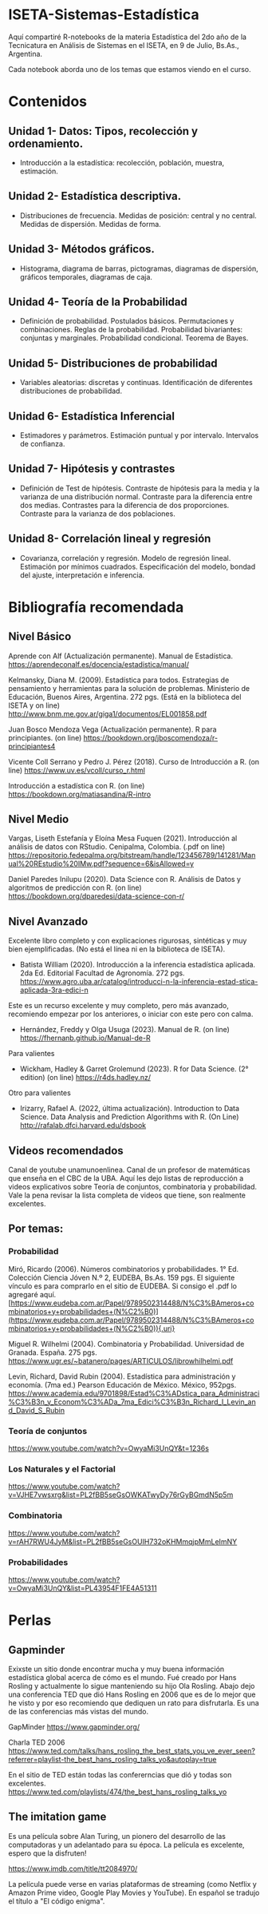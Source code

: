 # ISETA-Sistemas-Estadística

Aquí compartiré R-notebooks de la materia Estadística del 2do año de la Tecnicatura en Análisis de Sistemas en el ISETA, en 9 de Julio, Bs.As., Argentina.

Cada notebook aborda uno de los temas que estamos viendo en el curso.

# Contenidos

## Unidad 1- Datos: Tipos, recolección y ordenamiento.

- Introducción a la estadística: recolección, población, muestra, estimación.

## Unidad 2- Estadística descriptiva.

- Distribuciones de frecuencia. Medidas de posición: central y no central. Medidas de dispersión. Medidas de forma.

## Unidad 3- Métodos gráficos.

- Histograma, diagrama de barras, pictogramas, diagramas de dispersión, gráficos temporales, diagramas de caja.

## Unidad 4- Teoría de la Probabilidad

- Definición de probabilidad. Postulados básicos. Permutaciones y combinaciones. Reglas de la probabilidad. Probabilidad bivariantes: conjuntas y marginales. Probabilidad condicional. Teorema de Bayes.

## Unidad 5- Distribuciones de probabilidad

- Variables aleatorias: discretas y continuas. Identificación de diferentes distribuciones de probabilidad.

## Unidad 6- Estadística Inferencial

- Estimadores y parámetros. Estimación puntual y por intervalo. Intervalos de confianza.

## Unidad 7- Hipótesis y contrastes

- Definición de Test de hipótesis. Contraste de hipótesis para la media y la varianza de una distribución normal. Contraste para la diferencia entre dos medias. Contrastes para la diferencia de dos proporciones. Contraste para la varianza de dos poblaciones.

## Unidad 8- Correlación lineal y regresión

- Covarianza, correlación y regresión. Modelo de regresión lineal. Estimación por mínimos cuadrados. Especificación del modelo, bondad del ajuste, interpretación e inferencia.


# Bibliografía recomendada

## Nivel Básico

Aprende con Alf (Actualización permanente). Manual de Estadística. <https://aprendeconalf.es/docencia/estadistica/manual/>

Kelmansky, Diana M. (2009). Estadística para todos. Estrategias de pensamiento y herramientas para la solución de problemas. Ministerio de Educación, Buenos Aires, Argentina. 272 pgs. (Está en la biblioteca del ISETA y on line) <http://www.bnm.me.gov.ar/giga1/documentos/EL001858.pdf> 

Juan Bosco Mendoza Vega (Actualización permanente). R para principiantes. (on line) <https://bookdown.org/jboscomendoza/r-principiantes4>

Vicente Coll Serrano y Pedro J. Pérez (2018). Curso de Introducción a R. (on line) <https://www.uv.es/vcoll/curso_r.html>

Introducción a estadística con R. (on line) <https://bookdown.org/matiasandina/R-intro>

## Nivel Medio

Vargas, Liseth Estefanía y Eloína Mesa Fuquen (2021). Introducción al análisis de datos con RStudio. Cenipalma, Colombia. (.pdf on line) <https://repositorio.fedepalma.org/bitstream/handle/123456789/141281/Manual%20REstudio%20IMw.pdf?sequence=6&isAllowed=y>

Daniel Paredes Inilupu (2020). Data Science con R. Análisis de Datos y algoritmos de predicción con R. (on line) <https://bookdown.org/dparedesi/data-science-con-r/>


## Nivel Avanzado

Excelente libro completo y con explicaciones rigurosas, sintéticas y muy bien ejemplificadas. (No está el línea ni en la biblioteca de ISETA).
-   Batista William (2020). Introducción a la inferencia estadística aplicada. 2da Ed. Editorial Facultad de Agronomía. 272 pgs. <https://www.agro.uba.ar/catalog/introducci-n-la-inferencia-estad-stica-aplicada-3ra-edici-n>

Este es un recurso excelente y muy completo, pero más avanzado, recomiendo empezar por los anteriores, o iniciar con este pero con calma. 
-   Hernández, Freddy y Olga Usuga (2023). Manual de R. (on line) <https://fhernanb.github.io/Manual-de-R>

Para valientes 
-   Wickham, Hadley & Garret Grolemund (2023). R for Data Science. (2° edition) (on line) <https://r4ds.hadley.nz/>

Otro para valientes 
-   Irizarry, Rafael A. (2022, última actualización). Introduction to Data Science. Data Analysis and Prediction Algorithms with R. (On Line) <http://rafalab.dfci.harvard.edu/dsbook>

## Videos recomendados

Canal de youtube unamunoenlinea. Canal de un profesor de matemáticas que enseña en el CBC de la UBA. Aquí les dejo listas de reproducción a videos explicativos sobre Teoría de conjuntos, combinatoria y probabilidad. Vale la pena revisar la lista completa de videos que tiene, son realmente excelentes.

## Por temas:

### Probabilidad

Miró, Ricardo (2006). Números combinatorios y probabilidades. 1° Ed. Colección Ciencia Jóven N.º 2, EUDEBA, Bs.As. 159 pgs. El siguiente vínculo es para comprarlo en el sitio de EUDEBA. Si consigo el .pdf lo agregaré aquí. [https://www.eudeba.com.ar/Papel/9789502314488/N%C3%BAmeros+combinatorios+y+probabilidades+(N%C2%B0)](https://www.eudeba.com.ar/Papel/9789502314488/N%C3%BAmeros+combinatorios+y+probabilidades+(N%C2%B0)){.uri}

Miguel R. Wilhelmi (2004). Combinatoria y Probabilidad. Universidad de Granada. España. 275 pgs. <https://www.ugr.es/~batanero/pages/ARTICULOS/librowhilhelmi.pdf>

Levin, Richard, David Rubin (2004). Estadística para administración y economía. (7ma ed.) Pearson Educación de México. México, 952pgs. <https://www.academia.edu/9701898/Estad%C3%ADstica_para_Administraci%C3%B3n_y_Econom%C3%ADa_7ma_Edici%C3%B3n_Richard_I_Levin_and_David_S_Rubin>

### Teoría de conjuntos

<https://www.youtube.com/watch?v=OwyaMi3UnQY&t=1236s>

### Los Naturales y el Factorial

<https://www.youtube.com/watch?v=VJHE7vwsxrg&list=PL2fBB5seGsOWKATwyDy76rGyBGmdN5p5m>

### Combinatoria

<https://www.youtube.com/watch?v=rAH7RWU4JyM&list=PL2fBB5seGsOUIH732oKHMmqjpMmLeImNY>

### Probabilidades

<https://www.youtube.com/watch?v=OwyaMi3UnQY&list=PL43954F1FE4A51311>


# Perlas

## Gapminder

Exixste un sitio donde encontrar mucha y muy buena información estadística global acerca de cómo es el mundo. Fué creado por Hans Rosling y  actualmente lo sigue manteniendo su hijo Ola Rosling. Abajo dejo una conferencia TED que dió Hans Rosling en 2006 que es de lo mejor que he visto y por eso recomiendo que dediquen un rato para disfrutarla. Es una de las conferencias más vistas del mundo.

GapMinder <https://www.gapminder.org/>

Charla TED 2006 <https://www.ted.com/talks/hans_rosling_the_best_stats_you_ve_ever_seen?referrer=playlist-the_best_hans_rosling_talks_yo&autoplay=true>

En el sitio de TED están todas las confererncias que dió y todas son excelentes. <https://www.ted.com/playlists/474/the_best_hans_rosling_talks_yo>

## The imitation game

Es una película sobre Alan Turing, un pionero del desarrollo de las computadoras y un adelantado para su época. La película es excelente, espero que la disfruten!

<https://www.imdb.com/title/tt2084970/>

La película puede verse en varias plataformas de streaming (como Netflix y Amazon Prime video, Google Play Movies y YouTube). En español se tradujo el título a "El código enigma".

